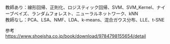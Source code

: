 教師あり：線形回帰、正則化、ロジスティック回帰、SVM、SVM_Kernel、ナイーブベイズ、ランダムフォレスト、ニューラルネットワーク、kNN<br>
教師なし：PCA、LSA、NMF、LDA、k-means、混合ガウス分布、LLE、t-SNE<br>

参考<br>
https://www.shoeisha.co.jp/book/download/9784798155654/detail<br>


